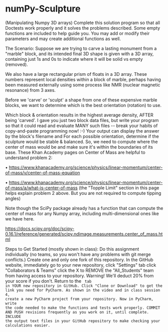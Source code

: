 # numPy-Sculpture
(Manipulating Numpy 3D arrays)
Complete this solution program so that all Doctests work properly and it solves the problems described. Some empty functions are included to help guide you. You may add or modify their parameters and may create additional functions as well.

The Scenario:
Suppose we are trying to carve a lasting monument from a "marble" block, and its intended final 3D shape is given with a 3D array, containing just 1s and 0s to indicate where it will be solid vs empty (removed).

We also have a large rectangular prism of floats in a 3D array. These numbers represent local densities within a block of marble, perhaps having been measured externally using some process like NMR (nuclear magnetic resonance) from 3 axes.

Before we 'carve' or 'sculpt' a shape from one of these expensive marble blocks, we want to determine which is the best orientation (rotation) to use.

Which block & orientation results in the highest average density, AFTER being 'carved'. I gave you just two block data files, but write your program so that it could read and evaluate MANY such files -- break your habits of copy-and-paste programming now! :-) Your output can display the answer by the block's filename and
For each possible orientation, determine if the sculpture would be stable & balanced. So, we need to compute where the center of mass would be and make sure it's within the boundaries of its base.
These Khan Academy pages on Center of Mass are helpful to understand problem 2:

• https://www.khanacademy.org/science/physics/linear-momentum/center-of-mass/v/center-of-mass-equation

• https://www.khanacademy.org/science/physics/linear-momentum/center-of-mass/a/what-is-center-of-mass (the "Topple Limit" section in this page helps explain problem 2 above. But you are not required to compute tipping angles)

Note though the SciPy package already has a function that can compute the center of mass for any Numpy array, including multi-dimensional ones like we have here.

https://docs.scipy.org/doc/scipy-0.16.1/reference/generated/scipy.ndimage.measurements.center_of_mass.html

Steps to Get Started (mostly shown in class):
Do this assignment individually (no teams, so you won't have any problems with git merge conflicts.)
Create one and only one fork of this repository.
In the GitHub website, immediately go to your new repository,
click "Settings" tab
click "Collaborators & Teams"
click the X to REMOVE the "All_Students" team from having access to your repository. Warning! We'll deduct 20% from your score if you don't.
Return to the <Code> tab in YOUR new repository in GitHub.
Click "Clone or Download" to get the link you need for PyCharm.
As shown in the video and in class session 4, create a new PyCharm project from your repository.
Now in PyCharm, write the code needed to make the functions and tests work properly.
COMMIT AND PUSH revisions frequently as you work on it, until complete.
INCLUDE the output text files in your GitHub repository to make checking your calculations easier.

